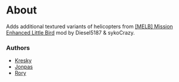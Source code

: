 # About

Adds additional textured variants of helicopters from [[MELB] Mission Enhanced Little Bird](https://forums.bistudio.com/topic/181895-melb-mission-enhanced-little-bird/) mod by Diesel5187 & sykoCrazy.

### Authors

- [Kresky](https://github.com/Kresky)
- [Jonpas](http://github.com/jonpas)
- [Rory](https://github.com/SyMP2005)
